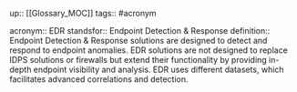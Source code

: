 up:: [[Glossary_MOC]]
tags:: #acronym 

acronym:: EDR
standsfor:: Endpoint Detection & Response
definition:: Endpoint Detection & Response solutions are designed to detect and respond to endpoint anomalies. EDR solutions are not designed to replace IDPS solutions or firewalls but extend their functionality by providing in-depth endpoint visibility and analysis. EDR uses different datasets, which facilitates advanced correlations and detection.
